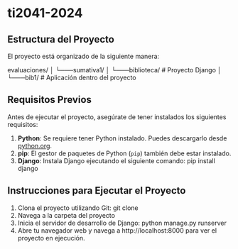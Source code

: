 # ti2041-2024

## Estructura del Proyecto

El proyecto está organizado de la siguiente manera:

evaluaciones/ │ └───sumativa1/ │ └───biblioteca/ # Proyecto Django │ └───bib1/ # Aplicación dentro del proyecto

## Requisitos Previos

Antes de ejecutar el proyecto, asegúrate de tener instalados los siguientes requisitos:

1. **Python**: Se requiere tener Python instalado. Puedes descargarlo desde [python.org](https://www.python.org/).
2. **pip**: El gestor de paquetes de Python (`pip`) también debe estar instalado.
3. **Django**: Instala Django ejecutando el siguiente comando: pip install django

## Instrucciones para Ejecutar el Proyecto

1. Clona el proyecto utilizando Git: git clone <repositorio-url>
2. Navega a la carpeta del proyecto
3. Inicia el servidor de desarrollo de Django: python manage.py runserver
4. Abre tu navegador web y navega a http://localhost:8000 para ver el proyecto en ejecución.




